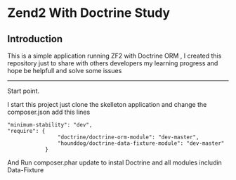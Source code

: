 Zend2 With Doctrine Study
=======================

Introduction
------------
This is a simple application running ZF2 with Doctrine ORM , I created this repository just to share with others developers my learning progress and hope be helpfull and solve some issues

-------------
Start point.

I start this project just clone the skelleton application and change the composer.json add this lines
    
    "minimum-stability": "dev",
    "require": {
                    "doctrine/doctrine-orm-module": "dev-master",
                    "hounddog/doctrine-data-fixture-module": "dev-master"
                }
And Run composer.phar update to instal Doctrine and all modules includin Data-Fixture
